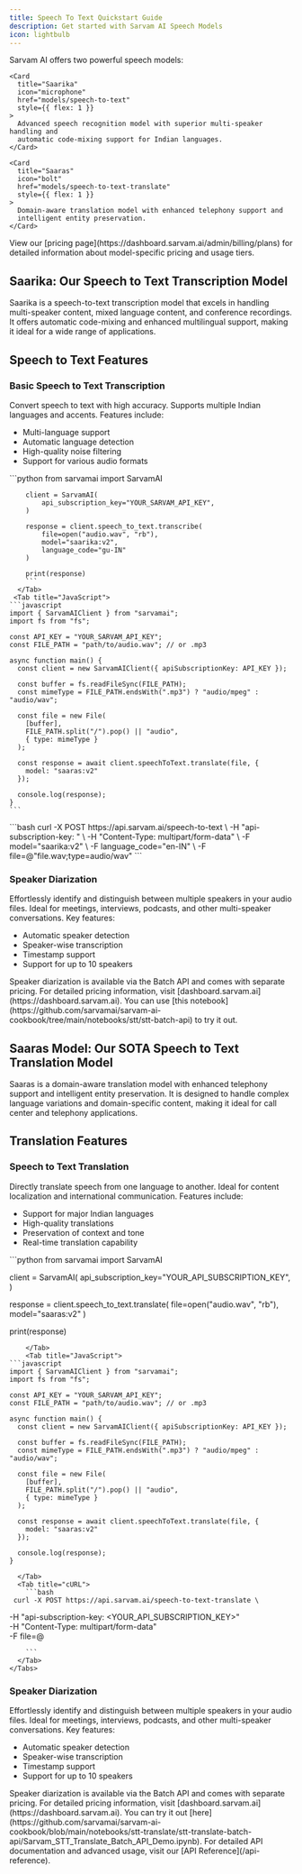 ```yaml
---
title: Speech To Text Quickstart Guide
description: Get started with Sarvam AI Speech Models
icon: lightbulb
---
```


<p
  style={{
    fontSize: "1.5rem",
    fontWeight: "500",
    lineHeight: "1.4",
    marginBottom: "1.5rem",
  }}
>
  Sarvam AI offers two powerful speech models:
</p>


    <Card
      title="Saarika"
      icon="microphone"
      href="models/speech-to-text"
      style={{ flex: 1 }}
    >
      Advanced speech recognition model with superior multi-speaker handling and
      automatic code-mixing support for Indian languages.
    </Card>

    <Card
      title="Saaras"
      icon="bolt"
      href="models/speech-to-text-translate"
      style={{ flex: 1 }}
    >
      Domain-aware translation model with enhanced telephony support and
      intelligent entity preservation.
    </Card>


<Note>
  View our [pricing page](https://dashboard.sarvam.ai/admin/billing/plans) for
  detailed information about model-specific pricing and usage tiers.
</Note>

## Saarika: Our Speech to Text Transcription Model

Saarika is a speech-to-text transcription model that excels in handling multi-speaker content, mixed language content, and conference recordings. It offers automatic code-mixing and enhanced multilingual support, making it ideal for a wide range of applications.

## Speech to Text Features

<Tabs>
  <Tab title="Basic Transcription">
  <div className="mb-8">
      <h3>Basic Speech to Text Transcription</h3>
      <p>
        Convert speech to text with high accuracy. Supports multiple Indian languages and accents.
        Features include:
      </p>
      <ul>
        <li>Multi-language support</li>
        <li>Automatic language detection</li>
        <li>High-quality noise filtering</li>
        <li>Support for various audio formats</li>
      </ul>
    </div>
    <Tabs>
      <Tab title="Python">
        ```python
        from sarvamai import SarvamAI

        client = SarvamAI(
            api_subscription_key="YOUR_SARVAM_API_KEY",
        )

        response = client.speech_to_text.transcribe(
            file=open("audio.wav", "rb"),
            model="saarika:v2",
            language_code="gu-IN"
        )

        print(response)
        ```
      </Tab>
     <Tab title="JavaScript">
    ```javascript
    import { SarvamAIClient } from "sarvamai";
    import fs from "fs";

    const API_KEY = "YOUR_SARVAM_API_KEY";
    const FILE_PATH = "path/to/audio.wav"; // or .mp3

    async function main() {
      const client = new SarvamAIClient({ apiSubscriptionKey: API_KEY });

      const buffer = fs.readFileSync(FILE_PATH);
      const mimeType = FILE_PATH.endsWith(".mp3") ? "audio/mpeg" : "audio/wav";

      const file = new File(
        [buffer],
        FILE_PATH.split("/").pop() || "audio",
        { type: mimeType }
      );

      const response = await client.speechToText.translate(file, {
        model: "saaras:v2"
      });

      console.log(response);
    }
    ```
  </Tab>
      <Tab title="cURL">
        ```bash
        curl -X POST https://api.sarvam.ai/speech-to-text \
     -H "api-subscription-key: <YOUR_API_SUBSCRIPTION_KEY>" \
     -H "Content-Type: multipart/form-data" \
     -F model="saarika:v2" \
     -F language_code="en-IN" \
     -F file=@"file.wav;type=audio/wav"
        ```
      </Tab>
    </Tabs>

  </Tab>

  <Tab title="With Diarization">
  <div className="mb-8">
      <h3>Speaker Diarization</h3>
      <p>
      Effortlessly identify and distinguish between multiple speakers in your audio files. Ideal for meetings, interviews, podcasts, and other multi-speaker conversations. Key features:
      </p>
      <ul>
        <li>Automatic speaker detection</li>
        <li>Speaker-wise transcription</li>
        <li>Timestamp support</li>
        <li>Support for up to 10 speakers</li>
      </ul>
    </div>
     <Note>
      Speaker diarization is available via the Batch API and comes with separate pricing. For detailed pricing information, visit [dashboard.sarvam.ai](https://dashboard.sarvam.ai).
    </Note>
    <Note> You can use [this notebook](https://github.com/sarvamai/sarvam-ai-cookbook/tree/main/notebooks/stt/stt-batch-api) to try it out.</Note>
   
  </Tab>
</Tabs>

## Saaras Model: Our SOTA Speech to Text Translation Model

Saaras is a domain-aware translation model with enhanced telephony support and intelligent entity preservation. It is designed to handle complex language variations and domain-specific content, making it ideal for call center and telephony applications.

## Translation Features

<Tabs>
  <Tab title="Basic Translation">
  <div className="mb-8">
      <h3>Speech to Text Translation</h3>
      <p>
        Directly translate speech from one language to another. Ideal for content localization
        and international communication. Features include:
      </p>
      <ul>
        <li>Support for major Indian languages</li>
        <li>High-quality translations</li>
        <li>Preservation of context and tone</li>
        <li>Real-time translation capability</li>
      </ul>
    </div>
    <Tabs>
      <Tab title="Python">
  ```python
  from sarvamai import SarvamAI

  client = SarvamAI(
      api_subscription_key="YOUR_API_SUBSCRIPTION_KEY",
  )

  response = client.speech_to_text.translate(
      file=open("audio.wav", "rb"),
      model="saaras:v2"
  )

  print(response)
  ```
      </Tab>
      <Tab title="JavaScript">
  ```javascript
  import { SarvamAIClient } from "sarvamai";
  import fs from "fs";

  const API_KEY = "YOUR_SARVAM_API_KEY";
  const FILE_PATH = "path/to/audio.wav"; // or .mp3

  async function main() {
    const client = new SarvamAIClient({ apiSubscriptionKey: API_KEY });

    const buffer = fs.readFileSync(FILE_PATH);
    const mimeType = FILE_PATH.endsWith(".mp3") ? "audio/mpeg" : "audio/wav";

    const file = new File(
      [buffer],
      FILE_PATH.split("/").pop() || "audio",
      { type: mimeType }
    );

    const response = await client.speechToText.translate(file, {
      model: "saaras:v2"
    });

    console.log(response);
  }
  ```
      </Tab>
      <Tab title="cURL">
        ```bash
     curl -X POST https://api.sarvam.ai/speech-to-text-translate \

-H "api-subscription-key: <YOUR_API_SUBSCRIPTION_KEY>" \
-H "Content-Type: multipart/form-data" \
-F file=@<file1>


        ```
      </Tab>
    </Tabs>

  </Tab>

  <Tab title="With Diarization">
  <div className="mb-8">
      <h3>Speaker Diarization</h3>
      <p>
      Effortlessly identify and distinguish between multiple speakers in your audio files. Ideal for meetings, interviews, podcasts, and other multi-speaker conversations. Key features:
      </p>
      <ul>
        <li>Automatic speaker detection</li>
        <li>Speaker-wise transcription</li>
        <li>Timestamp support</li>
        <li>Support for up to 10 speakers</li>
      </ul>
    </div>
     <Note>
      Speaker diarization is available via the Batch API and comes with separate pricing. For detailed pricing information, visit [dashboard.sarvam.ai](https://dashboard.sarvam.ai).
    </Note>
    <Note> You can try it out [here](https://github.com/sarvamai/sarvam-ai-cookbook/blob/main/notebooks/stt-translate/stt-translate-batch-api/Sarvam_STT_Translate_Batch_API_Demo.ipynb).</Note>
   
  </Tab>
</Tabs>

<Note>
  For detailed API documentation and advanced usage, visit our [API
  Reference](/api-reference).
</Note>